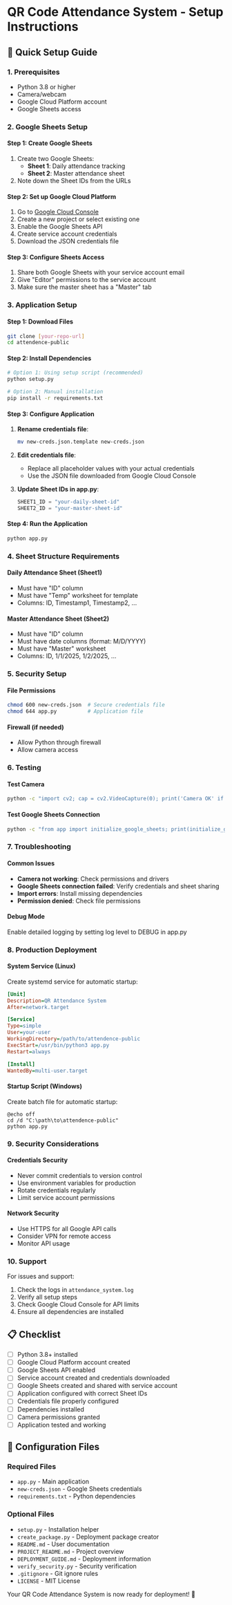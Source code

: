 # QR Code Attendance System - Setup Instructions

## 🚀 Quick Setup Guide

### 1. Prerequisites
- Python 3.8 or higher
- Camera/webcam
- Google Cloud Platform account
- Google Sheets access

### 2. Google Sheets Setup

#### Step 1: Create Google Sheets
1. Create two Google Sheets:
   - **Sheet 1**: Daily attendance tracking
   - **Sheet 2**: Master attendance sheet
2. Note down the Sheet IDs from the URLs

#### Step 2: Set up Google Cloud Platform
1. Go to [Google Cloud Console](https://console.cloud.google.com/)
2. Create a new project or select existing one
3. Enable the Google Sheets API
4. Create service account credentials
5. Download the JSON credentials file

#### Step 3: Configure Sheets Access
1. Share both Google Sheets with your service account email
2. Give "Editor" permissions to the service account
3. Make sure the master sheet has a "Master" tab

### 3. Application Setup

#### Step 1: Download Files
```bash
git clone [your-repo-url]
cd attendence-public
```

#### Step 2: Install Dependencies
```bash
# Option 1: Using setup script (recommended)
python setup.py

# Option 2: Manual installation
pip install -r requirements.txt
```

#### Step 3: Configure Application
1. **Rename credentials file**:
   ```bash
   mv new-creds.json.template new-creds.json
   ```

2. **Edit credentials file**:
   - Replace all placeholder values with your actual credentials
   - Use the JSON file downloaded from Google Cloud Console

3. **Update Sheet IDs in app.py**:
   ```python
   SHEET1_ID = "your-daily-sheet-id"
   SHEET2_ID = "your-master-sheet-id"
   ```

#### Step 4: Run the Application
```bash
python app.py
```

### 4. Sheet Structure Requirements

#### Daily Attendance Sheet (Sheet1)
- Must have "ID" column
- Must have "Temp" worksheet for template
- Columns: ID, Timestamp1, Timestamp2, ...

#### Master Attendance Sheet (Sheet2)
- Must have "ID" column
- Must have date columns (format: M/D/YYYY)
- Must have "Master" worksheet
- Columns: ID, 1/1/2025, 1/2/2025, ...

### 5. Security Setup

#### File Permissions
```bash
chmod 600 new-creds.json  # Secure credentials file
chmod 644 app.py          # Application file
```

#### Firewall (if needed)
- Allow Python through firewall
- Allow camera access

### 6. Testing

#### Test Camera
```bash
python -c "import cv2; cap = cv2.VideoCapture(0); print('Camera OK' if cap.isOpened() else 'Camera Failed')"
```

#### Test Google Sheets Connection
```bash
python -c "from app import initialize_google_sheets; print(initialize_google_sheets())"
```

### 7. Troubleshooting

#### Common Issues
- **Camera not working**: Check permissions and drivers
- **Google Sheets connection failed**: Verify credentials and sheet sharing
- **Import errors**: Install missing dependencies
- **Permission denied**: Check file permissions

#### Debug Mode
Enable detailed logging by setting log level to DEBUG in app.py

### 8. Production Deployment

#### System Service (Linux)
Create systemd service for automatic startup:
```ini
[Unit]
Description=QR Attendance System
After=network.target

[Service]
Type=simple
User=your-user
WorkingDirectory=/path/to/attendence-public
ExecStart=/usr/bin/python3 app.py
Restart=always

[Install]
WantedBy=multi-user.target
```

#### Startup Script (Windows)
Create batch file for automatic startup:
```batch
@echo off
cd /d "C:\path\to\attendence-public"
python app.py
```

### 9. Security Considerations

#### Credentials Security
- Never commit credentials to version control
- Use environment variables for production
- Rotate credentials regularly
- Limit service account permissions

#### Network Security
- Use HTTPS for all Google API calls
- Consider VPN for remote access
- Monitor API usage

### 10. Support

For issues and support:
1. Check the logs in `attendance_system.log`
2. Verify all setup steps
3. Check Google Cloud Console for API limits
4. Ensure all dependencies are installed

## 📋 Checklist

- [ ] Python 3.8+ installed
- [ ] Google Cloud Platform account created
- [ ] Google Sheets API enabled
- [ ] Service account created and credentials downloaded
- [ ] Google Sheets created and shared with service account
- [ ] Application configured with correct Sheet IDs
- [ ] Credentials file properly configured
- [ ] Dependencies installed
- [ ] Camera permissions granted
- [ ] Application tested and working

## 🔧 Configuration Files

### Required Files
- `app.py` - Main application
- `new-creds.json` - Google Sheets credentials
- `requirements.txt` - Python dependencies

### Optional Files
- `setup.py` - Installation helper
- `create_package.py` - Deployment package creator
- `README.md` - User documentation
- `PROJECT_README.md` - Project overview
- `DEPLOYMENT_GUIDE.md` - Deployment information
- `verify_security.py` - Security verification
- `.gitignore` - Git ignore rules
- `LICENSE` - MIT License

Your QR Code Attendance System is now ready for deployment! 🚀
